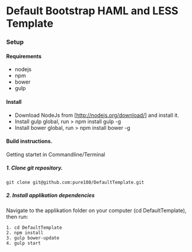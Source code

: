 # Default Bootstrap HAML and LESS Template

### Setup
#### Requirements

* nodejs
* npm
* bower
* gulp

#### Install 
* Download NodeJs from [http://nodejs.org/download/] and install it.
* Install gulp global, run > npm install gulp -g
* Install bower global, run > npm install bower -g


#### Build instructions.
Getting startet in Commandline/Terminal

##### 1. Clone git repository.
```
git clone git@github.com:pure180/DefaultTemplate.git
```
##### 2. Install applikation dependencies
Navigate to the applikation folder on your computer (cd DefaultTemplate), then run:
```
1. cd DefaultTemplate
2. npm install 
3. gulp bower-update
4. gulp start